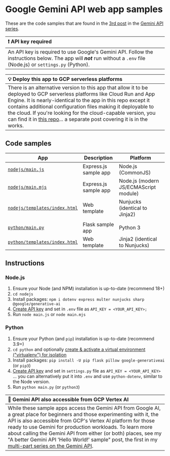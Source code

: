 # Google Gemini API web app samples

These are the code samples that are found in the [3rd post](https://dev.to/wescpy/gemini-api-102a-putting-together-a-basic-genai-web-app-3e3) in the [Gemini API series](https://dev.to/wescpy/series/27183).

| :exclamation: API key required |
|:---------------------------|
| An API key is required to use Google's Gemini API. Follow the instructions below. The app will ***not*** run without a `.env` file (Node.js) or `settings.py` (Python). |

| :bulb: Deploy this app to GCP serverless platforms |
|:---------------------------|
| There is an alternative version to this app that allow it to be deployed to GCP serverless platforms like Cloud Run and App Engine. It is nearly-identical to the app in this repo except it contains additional configuration files making it deployable to the cloud. If you're looking for the cloud-capable version, you can find it in [this repo](https://github.com/wescpy/nebulous-serverless/tree/main/multi/webgem)... a separate post covering it is in the works. |


## Code samples
App | Description | Platform
--- | --- | ---
[`nodejs/main.js`](/gemini/webgem/nodejs/main.js) | Express.js sample app | Node.js (CommonJS)
[`nodejs/main.mjs`](/gemini/webgem/nodejs/main.mjs) | Express.js sample app | Node.js (modern JS/ECMAScript module)
[`nodejs/templates/index.html`](/gemini/webgem/nodejs/templates/index.html) | Web template | Nunjucks (identical to Jinja2)
 | |
[`python/main.py`](/gemini/webgem/python/main.py) | Flask sample app | Python 3
[`python/templates/index.html`](/gemini/webgem/python/templates/index.html) | Web template | Jinja2 (identical to Nunjucks)

## Instructions

### Node.js

1. Ensure your Node (and NPM) installation is up-to-date (recommend 18+)
1. `cd nodejs`
1. Install packages: `npm i dotenv express multer nunjucks sharp @google/generative-ai`
1. [Create API key](https://makersuite.google.com/app/apikey) and set in `.env` file as `API_KEY = <YOUR_API_KEY>;`
1. Run `node main.js` or `node main.mjs`

### Python

1. Ensure your Python (and `pip`) installation is up-to-date (recommend 3.9+)
1. `cd python` and optionally [create & activate a virtual environment ("virtualenv") for isolation](https://packaging.python.org/en/latest/guides/installing-using-pip-and-virtual-environments/#create-and-use-virtual-environments)
1. Install packages: `pip install -U pip flask pillow google-generativeai` (or `pip3`)
1. [Create API key](https://makersuite.google.com/app/apikey) and set in `settings.py` file as `API_KEY = <YOUR_API_KEY>` ... you can alternatively put it into `.env` and use `python-dotenv`, similar to the Node version.
1. Run `python main.py` (or `python3`)

| :memo: Gemini API also accessible from GCP Vertex AI |
|:---------------------------|
| While these sample apps access the Gemini API from Google AI, a great place for beginners and those experimenting with it, the API is also accessible from GCP's Vertex AI platform for those ready to use Gemini for production workloads. To learn more about calling the Gemini API from either (or both) places, see my "A better Gemini API 'Hello World!' sample" post, the first in my [multi-part series on the Gemini API](https://dev.to/wescpy/series/27183).
